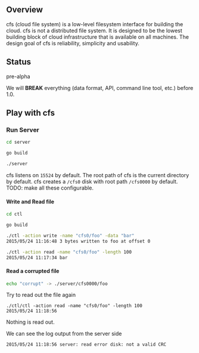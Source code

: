 ## Overview
cfs (cloud file system) is a low-level filesystem interface for building the cloud. cfs is not a distributed file system. It is designed to be the lowest building block of cloud infrastructure that is available on all machines. The design goal of cfs is reliability, simplicity and usability.

## Status

pre-alpha

We will **BREAK** everything (data format, API, command line tool, etc.) before 1.0.

## Play with cfs

### Run Server

``` bash
cd server

go build

./server

```

cfs listens on `15524` by default. The root path of cfs is the current directory by default.
cfs creates a `/cfs0` disk with root path `/cfs0000` by default. 
TODO: make all these configurable.

#### Write and Read file

``` bash
cd ctl

go build

./ctl -action write -name "cfs0/foo" -data "bar"
2015/05/24 11:16:48 3 bytes written to foo at offset 0

./ctl -action read -name "cfs0/foo" -length 100
2015/05/24 11:17:34 bar
```

#### Read a corrupted file

``` bash
echo "corrupt" -> ./server/cfs0000/foo
```

Try to read out the file again
``` 
./ctl/ctl -action read -name "cfs0/foo" -length 100
2015/05/24 11:18:56 
```

Nothing is read out.

We can see the log output from the server side

```
2015/05/24 11:18:56 server: read error disk: not a valid CRC
```
